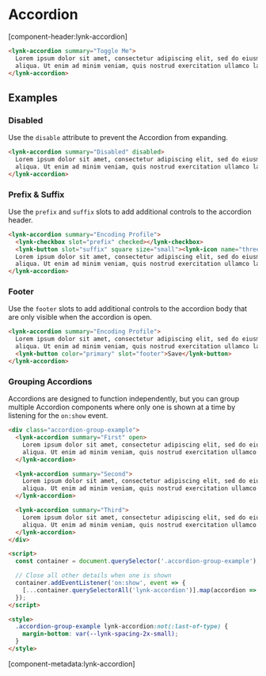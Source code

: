 <!-- cspell:dictionaries lorem-ipsum -->

# Accordion

[component-header:lynk-accordion]

```html preview
<lynk-accordion summary="Toggle Me">
  Lorem ipsum dolor sit amet, consectetur adipiscing elit, sed do eiusmod tempor incididunt ut labore et dolore magna
  aliqua. Ut enim ad minim veniam, quis nostrud exercitation ullamco laboris nisi ut aliquip ex ea commodo consequat.
</lynk-accordion>
```

## Examples

### Disabled

Use the `disable` attribute to prevent the Accordion from expanding.

```html preview
<lynk-accordion summary="Disabled" disabled>
  Lorem ipsum dolor sit amet, consectetur adipiscing elit, sed do eiusmod tempor incididunt ut labore et dolore magna
  aliqua. Ut enim ad minim veniam, quis nostrud exercitation ullamco laboris nisi ut aliquip ex ea commodo consequat.
</lynk-accordion>
```

### Prefix & Suffix

Use the `prefix` and `suffix` slots to add additional controls to the accordion header.

```html preview
<lynk-accordion summary="Encoding Profile">
  <lynk-checkbox slot="prefix" checked></lynk-checkbox>
  <lynk-button slot="suffix" square size="small"><lynk-icon name="three-dots-vertical"></lynk-icon></lynk-button>
  Lorem ipsum dolor sit amet, consectetur adipiscing elit, sed do eiusmod tempor incididunt ut labore et dolore magna
  aliqua. Ut enim ad minim veniam, quis nostrud exercitation ullamco laboris nisi ut aliquip ex ea commodo consequat.
</lynk-accordion>
```

### Footer

Use the `footer` slots to add additional controls to the accordion body that are only visible when the accordion is open.

```html preview
<lynk-accordion summary="Encoding Profile">
  Lorem ipsum dolor sit amet, consectetur adipiscing elit, sed do eiusmod tempor incididunt ut labore et dolore magna
  aliqua. Ut enim ad minim veniam, quis nostrud exercitation ullamco laboris nisi ut aliquip ex ea commodo consequat.
  <lynk-button color="primary" slot="footer">Save</lynk-button>
</lynk-accordion>
```

### Grouping Accordions

Accordions are designed to function independently, but you can group multiple Accordion components where only one is shown at a time by listening for the `on:show` event.

```html preview
<div class="accordion-group-example">
  <lynk-accordion summary="First" open>
    Lorem ipsum dolor sit amet, consectetur adipiscing elit, sed do eiusmod tempor incididunt ut labore et dolore magna
    aliqua. Ut enim ad minim veniam, quis nostrud exercitation ullamco laboris nisi ut aliquip ex ea commodo consequat.
  </lynk-accordion>

  <lynk-accordion summary="Second">
    Lorem ipsum dolor sit amet, consectetur adipiscing elit, sed do eiusmod tempor incididunt ut labore et dolore magna
    aliqua. Ut enim ad minim veniam, quis nostrud exercitation ullamco laboris nisi ut aliquip ex ea commodo consequat.
  </lynk-accordion>

  <lynk-accordion summary="Third">
    Lorem ipsum dolor sit amet, consectetur adipiscing elit, sed do eiusmod tempor incididunt ut labore et dolore magna
    aliqua. Ut enim ad minim veniam, quis nostrud exercitation ullamco laboris nisi ut aliquip ex ea commodo consequat.
  </lynk-accordion>
</div>

<script>
  const container = document.querySelector('.accordion-group-example');

  // Close all other details when one is shown
  container.addEventListener('on:show', event => {
    [...container.querySelectorAll('lynk-accordion')].map(accordion => (accordion.open = event.target === accordion));
  });
</script>

<style>
  .accordion-group-example lynk-accordion:not(:last-of-type) {
    margin-bottom: var(--lynk-spacing-2x-small);
  }
</style>
```

[component-metadata:lynk-accordion]
